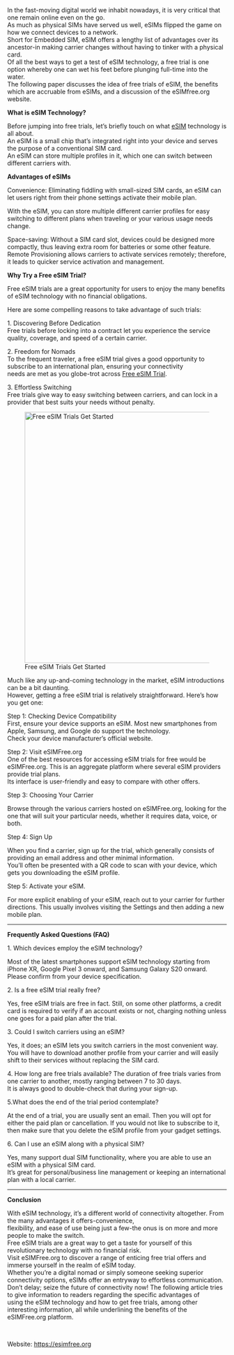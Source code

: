 <p>In the fast-moving digital world we inhabit nowadays, it is very critical that one remain online even on the go.<br />As much as physical SIMs have served us well, eSIMs flipped the game on how we connect devices to a network.<br />Short for Embedded SIM, eSIM offers a lengthy list of advantages over its ancestor-in making carrier changes without having to tinker with a physical card.<br />Of all the best ways to get a test of eSIM technology, a free trial is one option whereby one can wet his feet before plunging full-time into the water.<br />The following paper discusses the idea of free trials of eSIM, the benefits which are accruable from eSIMs, and a discussion of the eSIMfree.org website.</p>
<p><strong>What is eSIM Technology?</strong></p>
<p>Before jumping into free trials, let&rsquo;s briefly touch on what&nbsp;<a href="https://en.wikipedia.org/wiki/ESIM">eSIM</a>&nbsp;technology is all about.<br />An eSIM is a small chip that&rsquo;s integrated right into your device and serves the purpose of a conventional SIM card.<br />An eSIM can store multiple profiles in it, which one can switch between different carriers with.</p>
<p><strong>Advantages of eSIMs</strong></p>
<p>Convenience: Eliminating fiddling with small-sized SIM cards, an eSIM can let users right from their phone settings activate their mobile plan.</p>
<p>With the eSIM, you can store multiple different carrier profiles for easy switching to different plans when traveling or your various usage needs change.</p>
<p>Space-saving: Without a SIM card slot, devices could be designed more compactly, thus leaving extra room for batteries or some other feature.<br />Remote Provisioning allows carriers to activate services remotely; therefore, it leads to quicker service activation and management.</p>
<p><strong>Why Try a Free eSIM Trial?</strong></p>
<p>Free eSIM trials are a great opportunity for users to enjoy the many benefits of eSIM technology with no financial obligations.</p>
<p>Here are some compelling reasons to take advantage of such trials:</p>
<p>1. Discovering Before Dedication<br />Free trials before locking into a contract let you experience the service quality, coverage, and speed of a certain carrier.</p>
<p>2. Freedom for Nomads<br />To the frequent traveler, a free eSIM trial gives a good opportunity to subscribe to an international plan, ensuring your connectivity<br />needs are met as you globe-trot across&nbsp;<a href="https://esimfree.org/">Free eSIM Trial</a>.</p>
<p>3. Effortless Switching<br />Free trials give way to easy switching between carriers, and can lock in a provider that best suits your needs without penalty.</p>
<figure id="attachment_24" class="wp-caption alignnone" aria-describedby="caption-attachment-24"><img class="wp-image-24 size-full" src="https://esimfree.org/blog/wp-content/uploads/2024/11/esim2.jpg" sizes="(max-width: 768px) 100vw, 768px" srcset="https://esimfree.org/blog/wp-content/uploads/2024/11/esim2.jpg 768w, https://esimfree.org/blog/wp-content/uploads/2024/11/esim2-300x225.jpg 300w" alt="Free eSIM Trials Get Started" width="768" height="576" />
<figcaption id="caption-attachment-24" class="wp-caption-text">Free eSIM Trials Get Started</figcaption>
</figure>
<p>Much like any up-and-coming technology in the market, eSIM introductions can be a bit daunting.<br />However, getting a free eSIM trial is relatively straightforward. Here&rsquo;s how you get one:</p>
<p>Step 1: Checking Device Compatibility<br />First, ensure your device supports an eSIM. Most new smartphones from Apple, Samsung, and Google do support the technology.<br />Check your device manufacturer&rsquo;s official website.</p>
<p>Step 2: Visit eSIMFree.org<br />One of the best resources for accessing eSIM trials for free would be eSIMFree.org. This is an aggregate platform where several eSIM providers provide trial plans.<br />Its interface is user-friendly and easy to compare with other offers.</p>
<p>Step 3: Choosing Your Carrier</p>
<p>Browse through the various carriers hosted on eSIMFree.org, looking for the one that will suit your particular needs, whether it requires data, voice, or both.</p>
<p>Step 4: Sign Up</p>
<p>When you find a carrier, sign up for the trial, which generally consists of providing an email address and other minimal information.<br />You&rsquo;ll often be presented with a QR code to scan with your device, which gets you downloading the eSIM profile.</p>
<p>Step 5: Activate your eSIM.</p>
<p>For more explicit enabling of your eSIM, reach out to your carrier for further directions. This usually involves visiting the Settings and then adding a new mobile plan.</p>
<hr />
<p><strong>Frequently Asked Questions (FAQ)</strong></p>
<p>1. Which devices employ the eSIM technology?</p>
<p>Most of the latest smartphones support eSIM technology starting from iPhone XR, Google Pixel 3 onward, and Samsung Galaxy S20 onward.<br />Please confirm from your device specification.</p>
<p>2. Is a free eSIM trial really free?</p>
<p>Yes, free eSIM trials are free in fact. Still, on some other platforms, a credit card is required to verify if an account exists or not, charging nothing unless<br />one goes for a paid plan after the trial.</p>
<p>3. Could I switch carriers using an eSIM?</p>
<p>Yes, it does; an eSIM lets you switch carriers in the most convenient way. You will have to download another profile from your carrier and will easily<br />shift to their services without replacing the SIM card.</p>
<p>4. How long are free trials available? The duration of free trials varies from one carrier to another, mostly ranging between 7 to 30 days.<br />It is always good to double-check that during your sign-up.</p>
<p>5.What does the end of the trial period contemplate?</p>
<p>At the end of a trial, you are usually sent an email. Then you will opt for either the paid plan or cancellation. If you would not like to subscribe to it,<br />then make sure that you delete the eSIM profile from your gadget settings.</p>
<p>6. Can I use an eSIM along with a physical SIM?</p>
<p>Yes, many support dual SIM functionality, where you are able to use an eSIM with a physical SIM card.<br />It&rsquo;s great for personal/business line management or keeping an international plan with a local carrier.</p>
<hr />
<p><strong>Conclusion</strong></p>
<p>With eSIM technology, it&rsquo;s a different world of connectivity altogether. From the many advantages it offers-convenience,<br />flexibility, and ease of use being just a few-the onus is on more and more people to make the switch.<br />Free eSIM trials are a great way to get a taste for yourself of this revolutionary technology with no financial risk.<br />Visit eSIMFree.org to discover a range of enticing free trial offers and immerse yourself in the realm of eSIM today.<br />Whether you&rsquo;re a digital nomad or simply someone seeking superior connectivity options, eSIMs offer an entryway to effortless communication.<br />Don&rsquo;t delay; seize the future of connectivity now! The following article tries to give information to readers regarding the specific advantages of<br />using the eSIM technology and how to get free trials, among other interesting information, all while underlining the benefits of the eSIMFree.org platform.</p>
<div class="post-share">&nbsp;</div>

Website: https://esimfree.org 
